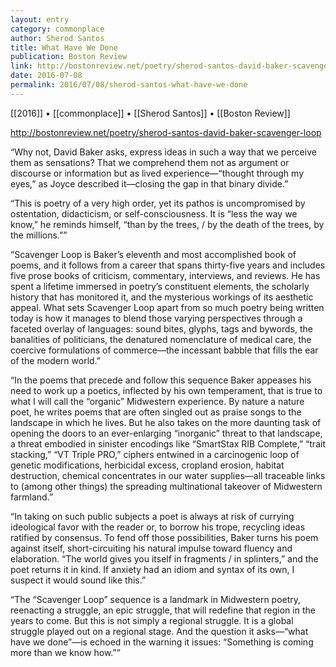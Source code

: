 ```yaml
---
layout: entry
category: commonplace
author: Sherod Santos
title: What Have We Done
publication: Boston Review
link: http://bostonreview.net/poetry/sherod-santos-david-baker-scavenger-loop
date: 2016-07-08
permalink: 2016/07/08/sherod-santos-what-have-we-done
---
```


[[2016]] • [[commonplace]] • [[Sherod Santos]] • [[Boston Review]]

http://bostonreview.net/poetry/sherod-santos-david-baker-scavenger-loop

“Why not, David Baker asks, express ideas in such a way that we perceive them as sensations? That we comprehend them not as argument or discourse or information but as lived experience—“thought through my eyes,” as Joyce described it—closing the gap in that binary divide.”

“This is poetry of a very high order, yet its pathos is uncompromised by ostentation, didacticism, or self-consciousness. It is “less the way we know,” he reminds himself, “than by the trees, / by the death of the trees, by the millions.””

“Scavenger Loop is Baker’s eleventh and most accomplished book of poems, and it follows from a career that spans thirty-five years and includes five prose books of criticism, commentary, interviews, and reviews. He has spent a lifetime immersed in poetry’s constituent elements, the scholarly history that has monitored it, and the mysterious workings of its aesthetic appeal. What sets Scavenger Loop apart from so much poetry being written today is how it manages to blend those varying perspectives through a faceted overlay of languages: sound bites, glyphs, tags and bywords, the banalities of politicians, the denatured nomenclature of medical care, the coercive formulations of commerce—the incessant babble that fills the ear of the modern world.”

“In the poems that precede and follow this sequence Baker appeases his need to work up a poetics, inflected by his own temperament, that is true to what I will call the “organic” Midwestern experience. By nature a nature poet, he writes poems that are often singled out as praise songs to the landscape in which he lives. But he also takes on the more daunting task of opening the doors to an ever-enlarging “inorganic” threat to that landscape, a threat embodied in sinister encodings like “SmartStax RIB Complete,” “trait stacking,” “VT Triple PRO,” ciphers entwined in a carcinogenic loop of genetic modifications, herbicidal excess, cropland erosion, habitat destruction, chemical concentrates in our water supplies—all traceable links to (among other things) the spreading multinational takeover of Midwestern farmland.”

“In taking on such public subjects a poet is always at risk of currying ideological favor with the reader or, to borrow his trope, recycling ideas ratified by consensus. To fend off those possibilities, Baker turns his poem against itself, short-circuiting his natural impulse toward fluency and elaboration. “The world gives you itself in fragments / in splinters,” and the poet returns it in kind. If anxiety had an idiom and syntax of its own, I suspect it would sound like this.”

“The “Scavenger Loop” sequence is a landmark in Midwestern poetry, reenacting a struggle, an epic struggle, that will redefine that region in the years to come. But this is not simply a regional struggle. It is a global struggle played out on a regional stage. And the question it asks—“what have we done”—is echoed in the warning it issues: “Something is coming more than we know how.””

